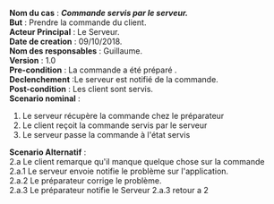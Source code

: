 **Nom du cas** : ***Commande servis par le serveur.***  
**But** : Prendre la commande du client.  
**Acteur Principal** : Le Serveur.  
**Date de creation** : 09/10/2018.  
**Nom des responsables** : Guillaume.  
**Version** : 1.0  
**Pre-condition** : La commande a été préparé .  
**Declenchement** :Le serveur est notifié de la commande.  
**Post-condition** : Les client sont servis.  
**Scenario nominal** :   
 1. Le serveur récupère la commande chez le préparateur
 2. Le client reçoit la commande servis par le serveur
 3. Le serveur passe la commande à l'état servis

**Scenario Alternatif** :   
  2.a Le client remarque qu'il manque quelque chose sur la commande  
  2.a.1 Le serveur envoie notifie le problème sur l'application.  
  2.a.2 Le préparateur corrige le problème.  
  2.a.3 Le préparateur notifie le Serveur
  2.a.3 retour a 2
